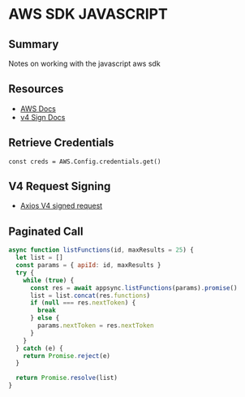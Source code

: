 # AWS SDK JAVASCRIPT

## Summary

Notes on working with the javascript aws sdk

## Resources

- [AWS Docs](https://docs.aws.amazon.com/AWSJavaScriptSDK/latest/)
- [v4 Sign Docs](https://docs.aws.amazon.com/general/latest/gr/signature-v4-examples.html#signature-v4-examples-javascript)

## Retrieve Credentials

```javscript
const creds = AWS.Config.credentials.get()
```

## V4 Request Signing

- [Axios V4 signed request](https://medium.com/@joshua.a.kahn/calling-amazon-api-gateway-authenticated-methods-with-axios-and-aws4-6eeda1aa8696)

## Paginated Call

```javascript
async function listFunctions(id, maxResults = 25) {
  let list = []
  const params = { apiId: id, maxResults }
  try {
    while (true) {
      const res = await appsync.listFunctions(params).promise()
      list = list.concat(res.functions)
      if (null === res.nextToken) {
        break
      } else {
        params.nextToken = res.nextToken
      }
    }
  } catch (e) {
    return Promise.reject(e)
  }

  return Promise.resolve(list)
}
```
